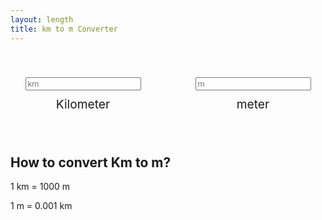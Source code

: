 ```yaml
---
layout: length
title: km to m Converter
---
```

<style>
  .km-m {
    display: flex;
    gap: 20px;
    padding: 40px 0;
    background: var(--shadow);
    align-items: center;
    flex-direction: column;
    text-align: center;
    justify-content: space-evenly;
  }
  .input,
  .output {
    display: grid;
    gap: 10px;
  }
  i {
    color: var(--theme);
    font-size: 1.4rem;
  }
  .km-m label{
    font-size: 1.2rem;
  }
  @media (min-width: 640px) {
    .km-m {
      flex-direction: row;
    }
  }
</style>
<div class="km-m">
  <div class="input">
    <input type="number" id="inpval" placeholder="km" />
    <label>Kilometer</label>
  </div>
  <div>
    <a href="/length/m-to-km-converter/">
      <i class="bi bi-arrow-left-right"></i>
    </a>
  </div>
  <div class="output">
    <input type="number" id="outval" placeholder="m" />
    <label>meter</label>
  </div>
</div>
<script>
  const
    km = document.querySelector('#inpval'),
    m = document.querySelector('#outval')
  km.oninput = () => m.value = Number(km.value) / 1000
  m.oninput = () => km.value = Number(m.value) * 1000
</script>

## How to convert Km to m?
1 km = 1000 m

1 m = 0.001 km